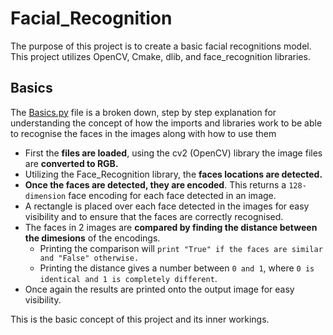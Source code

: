# Facial_Recognition
The purpose of this project is to create a basic facial recognitions model. 
This project utilizes OpenCV, Cmake, dlib, and face_recognition libraries.

## Basics
The [Basics.py](Basics.py) file is a broken down, step by step explanation for understanding the concept of how the imports and libraries work to be able to recognise the faces in the images along with how to use them

- First the **files are loaded**, using the cv2 (OpenCV) library the image files are **converted to RGB.**
- Utilizing the Face_Recognition library, the **faces locations are detected.**
- **Once the faces are detected, they are encoded**. This returns a ``128-dimension`` face encoding for each face detected in an image.
- A rectangle is placed over each face detected in the images for easy visibility and to ensure that the faces are correctly recognised.
- The faces in 2 images are **compared by finding the distance between the dimesions** of the encodings.
  - Printing the comparison will ``print "True" if the faces are similar and "False" otherwise.`` 
  - Printing the distance gives a number between ``0 and 1``, where ``0 is identical and 1 is completely different``.
- Once again the results are printed onto the output image for easy visibility.

This is the basic concept of this project and its inner workings. 
